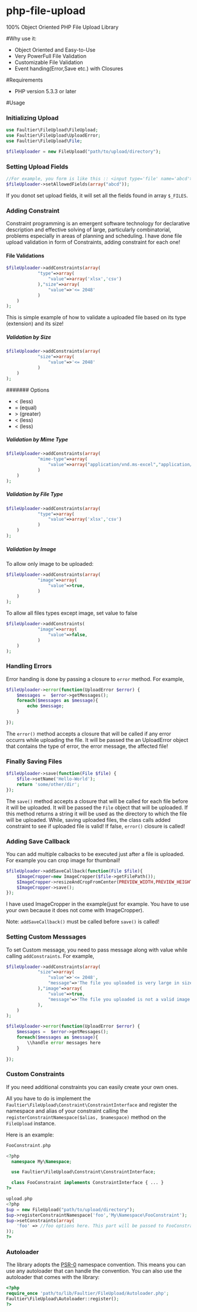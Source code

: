 php-file-upload
=========

100% Object Oriented PHP File Upload Library

#Why use it:
<ul>
  <li>Object Oriented and Easy-to-Use</li>
  <li>Very PowerFull File Validation</li>
  <li>Customizable File Validation</li>
  <li>Event handing(Error,Save etc.) with Closures</li>  
</ul>

#Requirements
<ul>
  <li>PHP version 5.3.3 or later</li>
</ul>


#Usage

### Initializing Upload

```php
use Faultier\FileUpload\FileUpload;
use Faultier\FileUpload\UploadError;
use Faultier\FileUpload\File;

$fileUploader = new FileUpload("path/to/upload/directory");
```


### Setting Upload Fields
```php
//For example, you form is like this :: <input type='file' name='abcd'>
$fileUploader->setAllowedFields(array("abcd"));
```
If you donot set upload fields, it will set all the fields found in array `$_FILES`.


### Adding Constraint
Constraint programming is an emergent software technology for declarative description and effective solving of large, particularly combinatorial, problems especially in areas of planning and scheduling.
I have done file upload validation in form of Constraints, adding constraint for each one!

#### File Validations
```php
$fileUploader->addConstraints(array(
            "type"=>array(
                "value"=>array('xlsx','csv')
            ),"size"=>array(
                "value"=>'<= 2048'
            ) 
    )
);
```
This is simple example of how to validate a uploaded file based on its type (extension) and its size!

##### Validation by Size

```php
$fileUploader->addConstraints(array(
            "size"=>array(
                "value"=>'<= 2048'
            )   
    )
);
```
####### Options
<ul>
<li>< (less)</li>
<li>= (equal)</li>
<li>> (greater)</li>
<li>< (less)</li>
<li>< (less)</li>
</ul>


##### Validation by Mime Type

```php
$fileUploader->addConstraints(array(
            "mime-type"=>array(
                "value"=>array("application/vnd.ms-excel","application/vnd.openxmlformats-officedocument.spreadsheetml.sheet"),
            ) 
    )              
);
```
##### Validation by File Type

```php
$fileUploader->addConstraints(array(
            "type"=>array(
                "value"=>array('xlsx','csv')
            )
    )               
);
```

##### Validation by Image

To allow only image to be uploaded:
```php
$fileUploader->addConstraints(array(
            "image"=>array(
                "value"=>true,
            )
    )               
);
```
To allow all files types except image, set value to false
```php
$fileUploader->addConstraints(
            "image"=>array(
                "value"=>false,
            ) 
    )              
);
```

### Handling Errors
Error handing is done by passing a closure to `error` method.
For example,
```php
$fileUploader->error(function(UploadError $error) {
    $messages =  $error->getMessages(); 
    foreach($messages as $message){
        echo $message;
    }
   
});
```
The `error()` method accepts a closure that will be called if any error occurrs while uploading the file. It will be passed the an UploadError object that contains the type of error, the error message, the affected file!

### Finally Saving Files
```php
$fileUploader->save(function(File $file) {
    $file->setName('Hello-World');
    return 'some/other/dir';
});
```
The `save()` method accepts a closure that will be called for each file before it will be uploaded. It will be passed the `File` object that will be uploaded. If this method returns a string it will be used as the directory to which the file will be uploaded.
While, saving uploaded files, the class calls added constraint to see if uploaded file is valid!
If false, `error()` closure is called!


### Adding Save Callback  
You can add multiple calbacks to be executed just after a file is uploaded.
For example you can crop image for thumbnail!
```php
$fileUploader->addSaveCallback(function(File $file){
    $ImageCropper=new ImageCropper($file->getFilePath());
    $ImageCropper->resizeAndCropFromCenter(PREVIEW_WIDTH,PREVIEW_HEIGHT);
    $ImageCropper->save();            
});
```
I have used ImageCropper in the example(just for example. You have to use your own because it does not come with ImageCropper).

Note: `addSaveCallback()` must be called before `save()` is called!

### Setting Custom Messsages
To set Custom message, you need to pass message along with value while calling `addConstraints`.
For example,
```php
$fileUploader->addConstraints(array(
            "size"=>array(
                "value"=>'<= 2048',
                "message"=>'The file you uploaded is very large in size. Try uploading a small sized file!'
            ),"image"=>array( 
                "value"=>true,
                "message"=>'The file you uploaded is not a valid image! '
            ),   
    )
);

$fileUploader->error(function(UploadError $error) {
    $messages =  $error->getMessages(); 
    foreach($messages as $message){
        \\handle error messages here
    }
   
});

```


### Custom Constraints

If you need additional constraints you can easily create your own ones.

All you have to do is implement the `Faultier\FileUpload\Constraint\ConstraintInterface` and register the namespace and alias of your constraint calling the `registerConstraintNamespace($alias, $namespace)` method on the `FileUpload` instance.

Here is an example:
```php
FooConstraint.php

<?php
  namespace My\Namespace;

  use Faultier\FileUpload\Constraint\ConstraintInterface;

  class FooConstraint implements ConstraintInterface { ... }
?>
```

```php
upload.php
<?php
$up = new FileUpload("path/to/upload/directory");
$up->registerConstraintNamespace('foo','My\Namespace\FooConstraint');
$up->setConstraints(array(
    'foo' => //foo options here. This part will be passed to FooConstraint
));
?>
```

### Autoloader
The library adopts the <a href='https://gist.github.com/1234504'>PSR-0</a> namespace convention. This means you can use any autoloader that can handle the convention. You can also use the autoloader that comes with the library:
```php
<?php
require_once 'path/to/lib/Faultier/FileUpload/Autoloader.php';
Faultier\FileUpload\Autoloader::register();
?>
```

